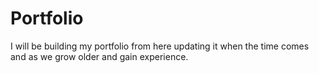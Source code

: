 # Portfolio
I will be building my portfolio from here updating it when the time comes and as we grow older and gain experience.
